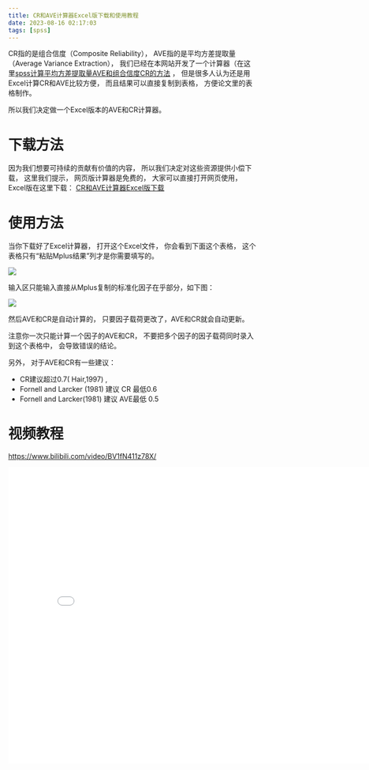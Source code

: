 ```yaml
---
title: CR和AVE计算器Excel版下载和使用教程
date: 2023-08-16 02:17:03
tags: [spss]
---
```


CR指的是组合信度（Composite Reliability）， AVE指的是平均方差提取量（Average Variance Extraction），
我们已经在本网站开发了一个计算器（在这里[spss计算平均方差提取量AVE和组合信度CR的方法](https://mlln.cn/2019/09/06/spss%E8%AE%A1%E7%AE%97%E5%B9%B3%E5%9D%87%E6%96%B9%E5%B7%AE%E6%8F%90%E5%8F%96%E9%87%8FAVE%E5%92%8C%E7%BB%84%E5%90%88%E4%BF%A1%E5%BA%A6CR%E7%9A%84%E6%96%B9%E6%B3%95/) ，
但是很多人认为还是用Excel计算CR和AVE比较方便， 而且结果可以直接复制到表格， 方便论文里的表格制作。

所以我们决定做一个Excel版本的AVE和CR计算器。

<!-- more -->

# 下载方法

因为我们想要可持续的贡献有价值的内容， 
所以我们决定对这些资源提供小偿下载，
这里我们提示， 网页版计算器是免费的，
大家可以直接打开网页使用，
Excel版在这里下载： [CR和AVE计算器Excel版下载]()

# 使用方法

当你下载好了Excel计算器， 打开这个Excel文件，
你会看到下面这个表格， 这个表格只有“粘贴Mplus结果”列才是你需要填写的。

<img src="cr&ave01.png">

输入区只能输入直接从Mplus复制的标准化因子在乎部分，如下图：

<img src="mplus.png">


然后AVE和CR是自动计算的， 只要因子载荷更改了，AVE和CR就会自动更新。

注意你一次只能计算一个因子的AVE和CR， 不要把多个因子的因子载荷同时录入到这个表格中，
会导致错误的结论。

另外， 对于AVE和CR有一些建议：

- CR建议超过0.7( Hair,1997) ,
- Fornell and Larcker (1981) 建议 CR 最低0.6
- Fornell and Larcker(1981) 建议 AVE最低 0.5

# 视频教程

https://www.bilibili.com/video/BV1fN411z78X/

<iframe src="//player.bilibili.com/player.html?aid=669598505&bvid=BV1fN411z78X&cid=234252503&page=1" scrolling="no" border="0" frameborder="no" framespacing="0" allowfullscreen="true"  style="width:800px;height:600px"> </iframe>